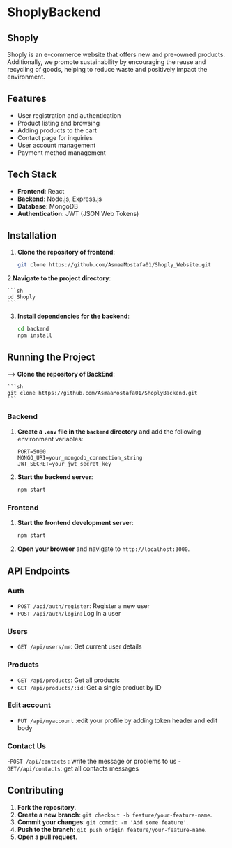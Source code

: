 # ShoplyBackend
## Shoply

Shoply is an e-commerce website that offers new and pre-owned products. Additionally, we promote sustainability by encouraging the reuse and recycling of goods, helping to reduce waste and positively impact the environment.

## Features

- User registration and authentication
- Product listing and browsing
- Adding products to the cart
- Contact page for inquiries
- User account management
- Payment method management
## Tech Stack

- **Frontend**: React
- **Backend**: Node.js, Express.js
- **Database**: MongoDB
- **Authentication**: JWT (JSON Web Tokens)
## Installation

1. **Clone the repository of frontend**:

    ```sh
    git clone https://github.com/AsmaaMostafa01/Shoply_Website.git
    ```
2.**Navigate to the project directory**:

    ```sh
    cd Shoply
    ```
3. **Install dependencies for the backend**:

    ```sh
    cd backend
    npm install
    ```
## Running the Project
--> **Clone the repository of BackEnd**:

    ```sh
    git clone https://github.com/AsmaaMostafa01/ShoplyBackend.git
    ```
### Backend

1. **Create a `.env` file in the `backend` directory** and add the following environment variables:

    ```plaintext
    PORT=5000
    MONGO_URI=your_mongodb_connection_string
    JWT_SECRET=your_jwt_secret_key
    ```

2. **Start the backend server**:

    ```sh
    npm start
    ```
### Frontend

1. **Start the frontend development server**:

    ```sh
    npm start
    ```

2. **Open your browser** and navigate to `http://localhost:3000`.

## API Endpoints

### Auth

- `POST /api/auth/register`: Register a new user
- `POST /api/auth/login`: Log in a user

### Users

- `GET /api/users/me`: Get current user details

### Products

- `GET /api/products`: Get all products
- `GET /api/products/:id`: Get a single product by ID
### Edit account
- `PUT /api/myaccount` :edit your profile by adding token header and edit body
### Contact Us
-`POST /api/contacts` : write the message or problems to us
-`GET//api/contacts`: get all contacts messages 
## Contributing

1. **Fork the repository**.
2. **Create a new branch**: `git checkout -b feature/your-feature-name`.
3. **Commit your changes**: `git commit -m 'Add some feature'`.
4. **Push to the branch**: `git push origin feature/your-feature-name`.
5. **Open a pull request**.
